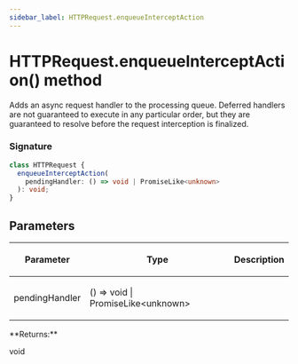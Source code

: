 ```yaml
---
sidebar_label: HTTPRequest.enqueueInterceptAction
---
```


# HTTPRequest.enqueueInterceptAction() method

Adds an async request handler to the processing queue. Deferred handlers are not guaranteed to execute in any particular order, but they are guaranteed to resolve before the request interception is finalized.

### Signature

```typescript
class HTTPRequest {
  enqueueInterceptAction(
    pendingHandler: () => void | PromiseLike<unknown>
  ): void;
}
```

## Parameters

<table><thead><tr><th>

Parameter

</th><th>

Type

</th><th>

Description

</th></tr></thead>
<tbody><tr><td>

pendingHandler

</td><td>

() =&gt; void \| PromiseLike&lt;unknown&gt;

</td><td>

</td></tr>
</tbody></table>
**Returns:**

void
